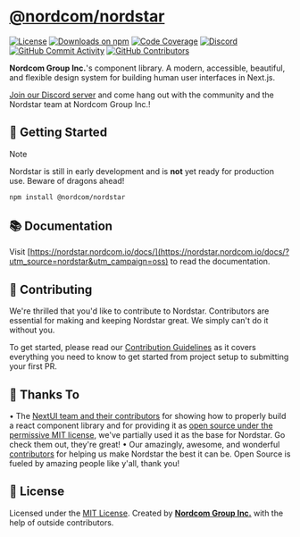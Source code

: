 # [@nordcom/nordstar](https://nordstar.nordcom.io/?utm_source=nordstar&utm_campaign=oss)

[![License](https://img.shields.io/npm/l/%40nordcom%2Fnordstar?style=flat&color=EE4266)](LICENSE)
[![Downloads on npm](https://img.shields.io/npm/dt/@nordcom/nordstar.svg?style=flat)](https://www.npmjs.com/package/@nordcom/nordstar)
[![Code Coverage](https://img.shields.io/codecov/c/github/NordcomInc/Nordstar?style=flat&token=C3ZLZ6X9QZ&color=63A375)](https://codecov.io/gh/NordcomInc/nordstar)
[![Discord](https://img.shields.io/discord/532606942019846176.svg?style=flat&label=discord&color=7289DA)](https://discord.gg/WgYVtCbR6J)
[![GitHub Commit Activity](https://img.shields.io/github/commit-activity/t/NordcomInc/nordstar?style=flat)](https://github.com/NordcomInc/nordstar/graphs/commit-activity)
[![GitHub Contributors](https://img.shields.io/github/contributors/NordcomInc/nordstar?style=flat&color=48A9A6)](https://github.com/NordcomInc/nordstar/graphs/contributors)

**Nordcom Group Inc.**'s component library. A modern, accessible, beautiful, and flexible design system for building human user interfaces in Next.js.

[Join our Discord server](https://discord.gg/WgYVtCbR6J) and come hang out with the community and the Nordstar team at Nordcom Group Inc.!

## 🚀 Getting Started

> [!NOTE]  
> Nordstar is still in early development and is **not** yet ready for production use. Beware of dragons ahead!

```bash
npm install @nordcom/nordstar
```

## 📚 Documentation

Visit [https://nordstar.nordcom.io/docs/](https://nordstar.nordcom.io/docs/?utm_source=nordstar&utm_campaign=oss) to read the documentation.

<!--
## 🏢 Real World Usage

• We at Nordcom Group Inc. use Nordstar in our own applications, like [Brandly by Nordcom Group Inc.](https://brandly.nordcom.io/?utm_source=nordstar&utm_campaign=oss), [Sweet Side of Sweden](https://www.sweetsideofsweden.com/?utm_source=nordstar&utm_campaign=oss) and [nordcom.io](https://nordcom.io/?utm_source=nordstar&utm_campaign=oss).

> If you use Nordstar in your own project, please let us know! We'd love to feature you here and on Nordstar's website.
-->

## 🤝 Contributing

We're thrilled that you'd like to contribute to Nordstar. Contributors are essential for making and keeping Nordstar great. We simply can't do it without you.

To get started, please read our [Contribution Guidelines](CONTRIBUTING.md) as it covers everything you need to know to get started from project setup to submitting your first PR.

## 💛 Thanks To

• The [NextUI team and their contributors](https://github.com/nextui-org/nextui) for showing how to properly build a react component library and for providing it as [open source under the permissive MIT license](LICENSE#L4), we've partially used it as the base for Nordstar. Go check them out, they're great!
• Our amazingly, awesome, and wonderful [contributors](https://github.com/NordcomInc/nordstar/graphs/contributors) for helping us make Nordstar the best it can be. Open Source is fueled by amazing people like y'all, thank you!

## 📝 License

Licensed under the [MIT License](LICENSE). Created by **[Nordcom Group Inc.](https://nordcom.io/?utm_source=nordstar&utm_campaign=oss)** with the help of outside contributors.
